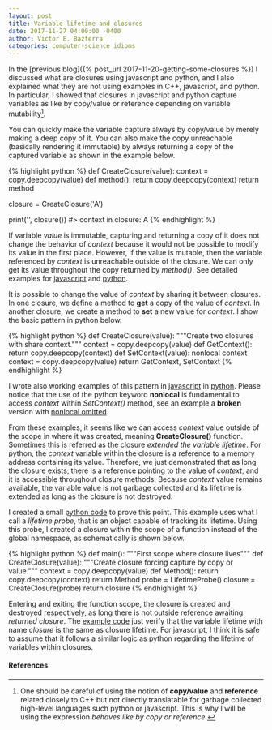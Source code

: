 ```yaml
---
layout: post
title: Variable lifetime and closures
date: 2017-11-27 04:00:00 -0400
author: Victor E. Bazterra
categories: computer-science idioms
---
```


In the [previous blog]({% post_url 2017-11-20-getting-some-closures %}) I discussed what are closures using javascript and python, and I also explained what they are not using examples in C++, javascript, and python. In particular, I showed that closures in javascript and python capture variables as like by copy/value or reference depending on variable mutability[^1].

You can quickly make the variable capture always by copy/value by merely making a deep copy of it. You can also make the copy unreachable (basically rendering it immutable) by always returning a copy of the captured variable as shown in the example below.

{% highlight python %}
def CreateClosure(value):
    context = copy.deepcopy(value)
    def method():
        return copy.deepcopy(context)
    return method

closure = CreateClosure('A')

print('', closure())
#> context in closure: A
{% endhighlight %}

If variable *value* is immutable, capturing and returning a copy of it does not change the behavior of *context* because it would not be possible to modify its value in the first place. However, if the value is mutable, then the variable referenced by *context* is unreachable outside of the closure. We can only get its value throughout the copy returned by *method()*. See detailed examples for [javascript](https://github.com/baites/examples/blob/master/idioms/javascript/ClosureByCopy.js) and [python](https://github.com/baites/examples/blob/master/idioms/python/ClosureByCopy.py).

It is possible to change the value of *context* by sharing it between closures. In one closure, we define a method to **get** a copy of the value of *context*. In another closure, we create a method to **set** a new value for *context*. I show the basic pattern in python below.

{% highlight python %}
def CreateClosure(value):
    """Create two closures with share context."""
    context = copy.deepcopy(value)
    def GetContext():
        return copy.deepcopy(context)
    def SetContext(value):
        nonlocal context
        context = copy.deepcopy(value)
    return GetContext, SetContext
{% endhighlight %}

I wrote also working examples of this pattern in [javascript](https://github.com/baites/examples/blob/master/idioms/javascript/SharedContextClosures.js) in [python](https://github.com/baites/examples/blob/master/idioms/python/SharedContextClosures.py). Please notice that the use of the python keyword **nonlocal** is fundamental to access *context* within *SetContext()* method, see an example a **broken** version with [nonlocal omitted](https://github.com/baites/examples/blob/master/idioms/python/BrokenSharedContextClosures.py).

From these examples, it seems like we can access *context* value outside of the scope in where it was created, meaning **CreateClosure()** function. Sometimes this is referred as the closure *extended the variable lifetime*. For python, the *context* variable within the closure is a reference to a memory address containing its value. Therefore, we just demonstrated that as long the closure exists, there is a reference pointing to the value of *context*, and it is accessible throughout closure methods. Because *context* value remains available, the variable value is not garbage collected and its lifetime is extended as long as the closure is not destroyed.

I created a small [python code](https://github.com/baites/examples/blob/master/idioms/python/VariableLifetimeInClosure.py) to prove this point. This example uses what I call a *lifetime probe*, that is an object capable of tracking its lifetime. Using this probe, I created a closure within the scope of a function instead of the global namespace, as schematically is shown below.

{% highlight python %}
def main():
    """First scope where closure lives"""
    def CreateClosure(value):
        """Create closure forcing capture by copy or value."""
        context = copy.deepcopy(value)
        def Method():
            return copy.deepcopy(context)
        return Method
    probe = LifetimeProbe()
    closure = CreateClosure(probe)
    return closure
{% endhighlight %}

Entering and exiting the function scope, the closure is created and destroyed respectively, as long there is not outside reference awaiting *returned closure*. The [example code](https://github.com/baites/examples/blob/master/idioms/python/VariableLifetimeInClosure.py) just verify that the variable lifetime with name *closure* is the same as closure lifetime. For javascript, I think it is safe to assume that it follows a similar logic as python regarding the lifetime of variables within closures.

#### References

[^1]: One should be careful of using the notion of **copy/value** and **reference** related closely to C++ but not directly translatable for garbage collected high-level languages such python or javascript. This is why I will be using the expression *behaves like by copy or reference*.
